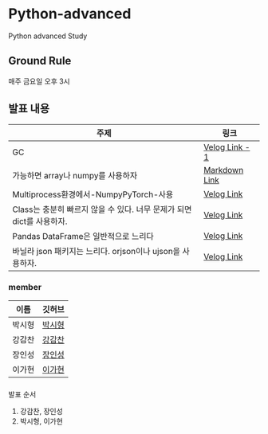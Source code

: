 # Python-advanced
Python advanced Study

## Ground Rule
매주 금요일 오후 3시

## 발표 내용
|주제|링크|
|---|---|
|GC|[Velog Link - 1](https://velog.io/@gsgh3016/%EC%83%81%ED%99%A9%EC%97%90-%EB%94%B0%EB%9D%BC-gc%EA%B0%80-%EB%B3%91%EB%AA%A9%EC%9D%BC-%EC%88%98-%EC%9E%88%EB%8B%A4.-%EC%9D%B4%EB%9F%B0-%EA%B2%BD%EC%9A%B0-gc-%EB%B0%9C%EB%8F%99-%EC%A1%B0%EA%B1%B4%EC%9D%84-%ED%8A%9C%EB%8B%9D%ED%95%A0-%EC%88%98-%EC%9E%88%EB%8B%A4.-1-GC-%EA%B0%9C%EC%9A%94)|
|가능하면 array나 numpy를 사용하자|[Markdown Link](./insung/nparray/README.md)|
|Multiprocess환경에서-NumpyPyTorch-사용|[Velog Link](https://velog.io/@sihyeong671/Multiprocess%ED%99%98%EA%B2%BD%EC%97%90%EC%84%9C-NumpyPyTorch-%EC%82%AC%EC%9A%A9)|
|Class는 충분히 빠르지 않을 수 있다. 너무 문제가 되면 dict를 사용하자.|[Velog Link](https://velog.io/@best11gh/classdictionary)|
|Pandas DataFrame은 일반적으로 느리다|[Velog Link](https://velog.io/@jis4969/Pandas-DataFrame-%EC%83%9D%EC%84%B1%EC%8B%9C-%EB%B0%9C%EC%83%9D%ED%95%98%EB%8A%94-Overhead-%EC%B8%A1%EC%A0%95)|
|바닐라 json 패키지는 느리다. orjson이나 ujson을 사용하자.|[Velog Link](https://velog.io/@best11gh/json)
### member
|이름|깃허브|
|---|---|
|박시형|[박시형](https://github.com/sihyeong671)|
|강감찬|[강감찬](https://github.com/gsgh3016)|
|장인성|[장인성](https://github.com/jis4969)|
|이가현|[이가현](https://github.com/best11gh)|

### 
발표 순서
1. 강감찬, 장인성
2. 박시형, 이가현
